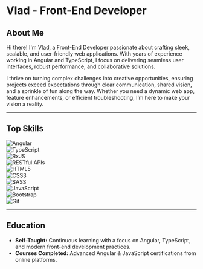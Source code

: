 # Vlad - Front-End Developer

## About Me
Hi there! I'm Vlad, a Front-End Developer passionate about crafting sleek, scalable, and user-friendly web applications. With years of experience working in Angular and TypeScript, I focus on delivering seamless user interfaces, robust performance, and collaborative solutions.  

I thrive on turning complex challenges into creative opportunities, ensuring projects exceed expectations through clear communication, shared vision, and a sprinkle of fun along the way. Whether you need a dynamic web app, feature enhancements, or efficient troubleshooting, I’m here to make your vision a reality.

---

## Top Skills  
![Angular](https://img.shields.io/badge/-Angular-DD0031?style=flat&logo=angular&logoColor=white)  
![TypeScript](https://img.shields.io/badge/-TypeScript-007ACC?style=flat&logo=typescript&logoColor=white)  
![RxJS](https://img.shields.io/badge/-RxJS-B7178C?style=flat&logo=reactivex&logoColor=white)  
![RESTful APIs](https://img.shields.io/badge/-REST_APIs-009688?style=flat&logoColor=white)  
![HTML5](https://img.shields.io/badge/-HTML5-E34F26?style=flat&logo=html5&logoColor=white)  
![CSS3](https://img.shields.io/badge/-CSS3-1572B6?style=flat&logo=css3&logoColor=white)  
![SASS](https://img.shields.io/badge/-SASS-CC6699?style=flat&logo=sass&logoColor=white)  
![JavaScript](https://img.shields.io/badge/-JavaScript-F7DF1E?style=flat&logo=javascript&logoColor=black)  
![Bootstrap](https://img.shields.io/badge/-Bootstrap-7952B3?style=flat&logo=bootstrap&logoColor=white)  
![Git](https://img.shields.io/badge/-Git-F05032?style=flat&logo=git&logoColor=white)  

---

## Education  
- **Self-Taught:** Continuous learning with a focus on Angular, TypeScript, and modern front-end development practices.  
- **Courses Completed:** Advanced Angular & JavaScript certifications from online platforms.  

